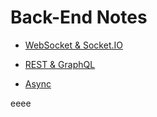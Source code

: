 # Back-End Notes 

- [WebSocket & Socket.IO](/web-comunications/websocket.md)

- [REST & GraphQL](/web-comunications/rest-graphql.md)

- [Async](/topics/async.md)

 
eeee